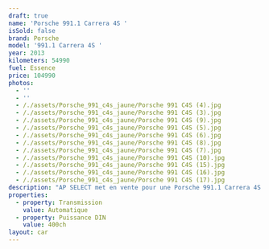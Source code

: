```yaml
---
draft: true
name: 'Porsche 991.1 Carrera 4S '
isSold: false
brand: Porsche
model: '991.1 Carrera 4S '
year: 2013
kilometers: 54990
fuel: Essence
price: 104990
photos:
  - ''
  - ''
  - /./assets/Porsche_991_c4s_jaune/Porsche 991 C4S (4).jpg
  - /./assets/Porsche_991_c4s_jaune/Porsche 991 C4S (3).jpg
  - /./assets/Porsche_991_c4s_jaune/Porsche 991 C4S (9).jpg
  - /./assets/Porsche_991_c4s_jaune/Porsche 991 C4S (5).jpg
  - /./assets/Porsche_991_c4s_jaune/Porsche 991 C4S (6).jpg
  - /./assets/Porsche_991_c4s_jaune/Porsche 991 C4S (8).jpg
  - /./assets/Porsche_991_c4s_jaune/Porsche 991 C4S (7).jpg
  - /./assets/Porsche_991_c4s_jaune/Porsche 991 C4S (10).jpg
  - /./assets/Porsche_991_c4s_jaune/Porsche 991 C4S (15).jpg
  - /./assets/Porsche_991_c4s_jaune/Porsche 991 C4S (16).jpg
  - /./assets/Porsche_991_c4s_jaune/Porsche 991 C4S (17).jpg
description: "AP SELECT met en vente pour une Porsche 991.1 Carrera 4S cabriolet 3.8 400ch PDK phase 1.\nModèle du 06/2013 avec 55 500km.\n\nCouleur Racing jaune, intérieur cuir noir, pack carbon intérieur.\n\nCarte Grise française \U0001F1EB\U0001F1F7 sans malus.\n\nVendu avec une garantie 12 mois.\n\nLe véhicule est en parfait état avec carnet complet et historique suivi full PORSCHE\n\nService vidange 2024 effectué chez Porsche Lyon.\nLes pneus sont neufs pour la vente et freins récents.\n\nÉquipements et options :\n- Boîte PDK\n- Freinage sport étriers rouge\n- Ceintures jaune\n- Système son BOSE\n- Suspensions PASM\n- Pack Carbon intérieur\n- Jantes 20\" Carrera S noires avec bords polis\n- Intérieur Cuir entendu\n- Sièges confort électrique 18 voies\n- Volant Sport +\n- Phares PDLS\n- Projecteurs de jour à LED\n- Fond de compteur gris quartz\n- Sièges chauffants\n- Aide au stationnement AV / AR\n- Affichage multifonctions plus\n- Climatisation\n- Éclairage et essuie-glaces automatique\n- Rétroviseurs électriques et chauffants\n- Rétroviseurs int / ext Electrochrome\n- Éclairage d’ambiance\n- Bluetooth\n\nDisponible et visible sur RDV pour acheteur sérieux.\n\nPossibilité d'une garantie 3, 6 ou 12 mois en supplément.\n\nRéalisation des démarches d'immatriculation.\n\nAP SELECT vous propose des solutions de courtage et de conciergerie sur mesure pour profiter librement de votre passion et de votre patrimoine.\n\nPrenez le volant, AP SELECT s'occupe du reste."
properties:
  - property: Transmission
    value: Automatique
  - property: Puissance DIN
    value: 400ch
layout: car
---
```


